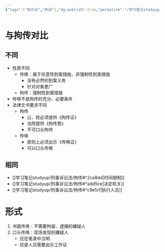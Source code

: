 ```yaml
---
{"tags":["知识点","刑诉"],"dg-publish":true,"permalink":"/学习笔记studyup/刑事诉讼法/传唤/","dgPassFrontmatter":true,"created":"2024-11-18T14:42:41.428+08:00","updated":"2024-11-25T21:52:39.551+08:00"}
---
```


# 与拘传对比
## 不同
- 性质不同
	- 传唤：属于任意性到案措施，非强制性到案措施
		- 没有必然的到案义务
		- 针对对象更广
	- 拘传：强制性到案措施
- 传唤不是拘传的充分、必要条件
- 法律文书要求不同
	- 拘传
		- 公、检必须提供《拘传证》
		- 法院提供《拘传票》
		- 不可口头拘传
	- 传唤
		- 原则上必须出示《传唤证》
		- 可以口头传唤
## 相同
- [[学习笔记studyup/刑事诉讼法/拘传#^2ca8dd\|时间限制]]
- [[学习笔记studyup/刑事诉讼法/拘传#^add5ce\|决定机关]]
- [[学习笔记studyup/刑事诉讼法/拘传#^c9e1cf\|执行人员]]
# 形式
1. 书面传唤：不需要拘留、逮捕的嫌疑人
2. 口头传唤：现场发现的嫌疑人
	- 应在笔录中注明
	- 侦查人员需要出示工作证